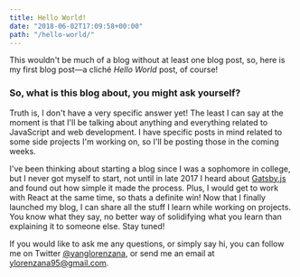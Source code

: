 ```yaml
---
title: Hello World!
date: "2018-06-02T17:09:58+00:00" 
path: "/hello-world/"
---
```


This wouldn't be much of a blog without at least one blog post, so, here is my first blog post—a cliché _Hello World_ post, of course!

### So, what is this blog about, you might ask yourself?

Truth is, I don't have a very specific answer yet! The least I can say at the moment is that I'll be talking about anything and everything related to JavaScript and web development. I have specific posts in mind related to some side projects I'm working on, so I'll be posting those in the coming weeks.

I've been thinking about starting a blog since I was a sophomore in college, but I never got myself to start, not until in late 2017 I heard about [Gatsby.js](https://gatsby.org) and found out how simple it made the process. Plus, I would get to work with React at the same time, so thats a definite win! Now that I finally launched my blog, I can share all the stuff I learn while working on projects. You know what they say, no better way of solidifying what you learn than explaining it to someone else. Stay tuned!

If you would like to ask me any questions, or simply say hi, you can follow me on Twitter [@yanglorenzana](https://www.twitter.com/yanglorenzana), or send me an email at ylorenzana95@gmail.com.
